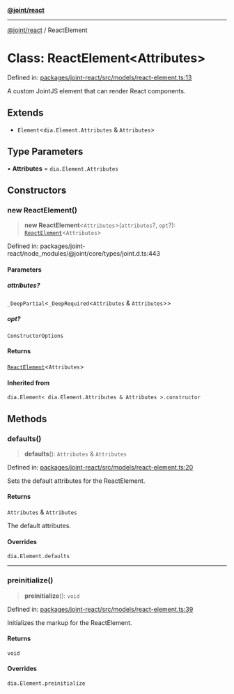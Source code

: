 [**@joint/react**](../README.md)

***

[@joint/react](../README.md) / ReactElement

# Class: ReactElement\<Attributes\>

Defined in: [packages/joint-react/src/models/react-element.ts:13](https://github.com/samuelgja/joint/blob/main/packages/joint-react/src/models/react-element.ts#L13)

A custom JointJS element that can render React components.

## Extends

- `Element`\<`dia.Element.Attributes` & `Attributes`\>

## Type Parameters

• **Attributes** = `dia.Element.Attributes`

## Constructors

### new ReactElement()

> **new ReactElement**\<`Attributes`\>(`attributes`?, `opt`?): [`ReactElement`](ReactElement.md)\<`Attributes`\>

Defined in: packages/joint-react/node\_modules/@joint/core/types/joint.d.ts:443

#### Parameters

##### attributes?

`_DeepPartial`\<`_DeepRequired`\<`Attributes` & `Attributes`\>\>

##### opt?

`ConstructorOptions`

#### Returns

[`ReactElement`](ReactElement.md)\<`Attributes`\>

#### Inherited from

`dia.Element< dia.Element.Attributes & Attributes >.constructor`

## Methods

### defaults()

> **defaults**(): `Attributes` & `Attributes`

Defined in: [packages/joint-react/src/models/react-element.ts:20](https://github.com/samuelgja/joint/blob/main/packages/joint-react/src/models/react-element.ts#L20)

Sets the default attributes for the ReactElement.

#### Returns

`Attributes` & `Attributes`

The default attributes.

#### Overrides

`dia.Element.defaults`

***

### preinitialize()

> **preinitialize**(): `void`

Defined in: [packages/joint-react/src/models/react-element.ts:39](https://github.com/samuelgja/joint/blob/main/packages/joint-react/src/models/react-element.ts#L39)

Initializes the markup for the ReactElement.

#### Returns

`void`

#### Overrides

`dia.Element.preinitialize`
